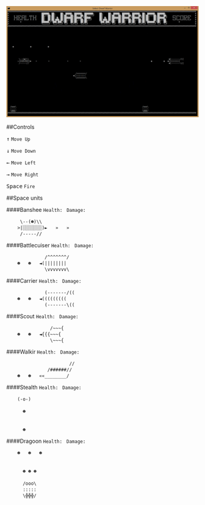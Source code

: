 ![DwarfWarrior](https://github.com/PavelDobranov/TA-Teamwork-CSharp-Part-Two/blob/master/DwarfWarrior.PNG?raw=true)

##Controls

<kbd>↑</kbd> `Move Up`

<kbd>↓</kbd> `Move Down`

<kbd>←</kbd> `Move Left`

<kbd>→</kbd> `Move Right`

<kbd>Space</kbd> `Fire`

##Space units

####Banshee
`Health: ` `Damage: `
```
	 \--(☻)\\
	>|░░░░░░░)►   »   »
	 /-----//
```

####Battlecuiser
`Health: ` `Damage: `
```
	          /^^^^^^^/
	☻   ☻   ◄(||||||||
	          \vvvvvvv\
```

####Carrier
`Health: ` `Damage: `
```
	          (-------/((
	☻   ☻   ◄(((((((((
	          (-------\((
```

####Scout
`Health: ` `Damage: `
```
	            /~~~{
	☻   ☻   ◄{{{~~~{
	            \~~~{
```

####Walkir
`Health: ` `Damage: `
```
	                   //
	           /######//
	☻   ☻   ««________/
```

####Stealth
`Health: ` `Damage: `
```
	(-o-)

	  ☻


	  ☻
```

####Dragoon
`Health: ` `Damage: `
```
	☻   ☻   ☻


	  ☻ ☻ ☻

	  /ooo\
	  :::::
	  \╬╬╬/
```